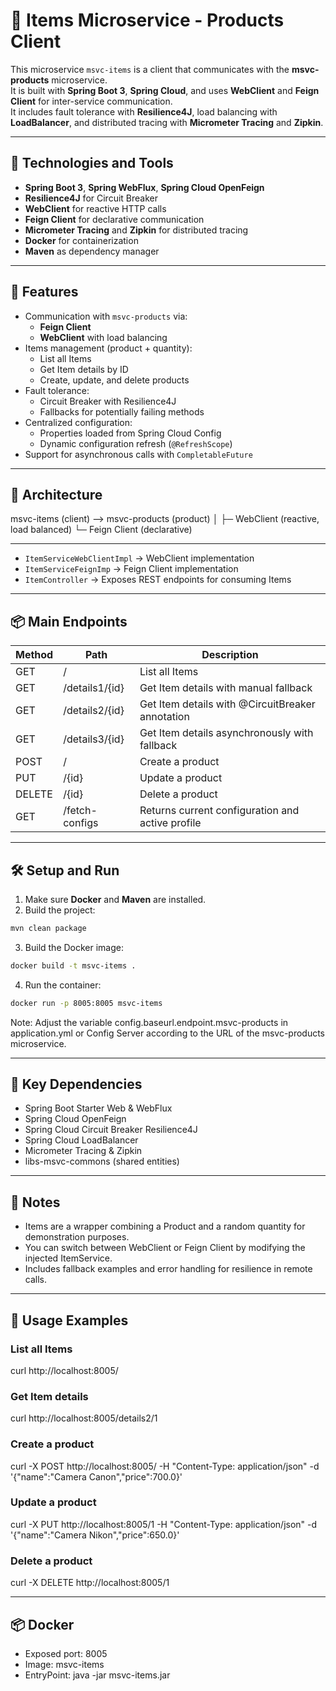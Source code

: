 # 🧩 Items Microservice - Products Client

This microservice `msvc-items` is a client that communicates with the **msvc-products** microservice.  
It is built with **Spring Boot 3**, **Spring Cloud**, and uses **WebClient** and **Feign Client** for inter-service communication.  
It includes fault tolerance with **Resilience4J**, load balancing with **LoadBalancer**, and distributed tracing with **Micrometer Tracing** and **Zipkin**.

---

## 🚀 Technologies and Tools

- **Spring Boot 3**, **Spring WebFlux**, **Spring Cloud OpenFeign**  
- **Resilience4J** for Circuit Breaker  
- **WebClient** for reactive HTTP calls  
- **Feign Client** for declarative communication  
- **Micrometer Tracing** and **Zipkin** for distributed tracing  
- **Docker** for containerization  
- **Maven** as dependency manager

---

## 🧩 Features

- Communication with `msvc-products` via:
  - **Feign Client**
  - **WebClient** with load balancing
- Items management (product + quantity):
  - List all Items
  - Get Item details by ID
  - Create, update, and delete products
- Fault tolerance:
  - Circuit Breaker with Resilience4J
  - Fallbacks for potentially failing methods
- Centralized configuration:
  - Properties loaded from Spring Cloud Config
  - Dynamic configuration refresh (`@RefreshScope`)
- Support for asynchronous calls with `CompletableFuture`

---

## 🧱 Architecture
msvc-items (client) --> msvc-products (product)
│
├─ WebClient (reactive, load balanced)
└─ Feign Client (declarative)

---

- `ItemServiceWebClientImpl` → WebClient implementation  
- `ItemServiceFeignImp` → Feign Client implementation  
- `ItemController` → Exposes REST endpoints for consuming Items  

---

## 📦 Main Endpoints

| Method | Path | Description |
|--------|------|------------|
| GET | / | List all Items |
| GET | /details1/{id} | Get Item details with manual fallback |
| GET | /details2/{id} | Get Item details with @CircuitBreaker annotation |
| GET | /details3/{id} | Get Item details asynchronously with fallback |
| POST | / | Create a product |
| PUT | /{id} | Update a product |
| DELETE | /{id} | Delete a product |
| GET | /fetch-configs | Returns current configuration and active profile |

---

## 🛠 Setup and Run

1. Make sure **Docker** and **Maven** are installed.
2. Build the project:
```bash
mvn clean package
```
3. Build the Docker image:
```bash
docker build -t msvc-items .
```
4. Run the container:
```bash
docker run -p 8005:8005 msvc-items
```
Note: Adjust the variable config.baseurl.endpoint.msvc-products in application.yml or Config Server according to the URL of the msvc-products microservice.

---

## 🔧 Key Dependencies
- Spring Boot Starter Web & WebFlux
- Spring Cloud OpenFeign
- Spring Cloud Circuit Breaker Resilience4J
- Spring Cloud LoadBalancer
- Micrometer Tracing & Zipkin
- libs-msvc-commons (shared entities)
---
## 📌 Notes
- Items are a wrapper combining a Product and a random quantity for demonstration purposes.
- You can switch between WebClient or Feign Client by modifying the injected ItemService.
- Includes fallback examples and error handling for resilience in remote calls.
---
## 🧪 Usage Examples
### List all Items
curl http://localhost:8005/
### Get Item details
curl http://localhost:8005/details2/1
### Create a product
curl -X POST http://localhost:8005/ -H "Content-Type: application/json" -d '{"name":"Camera Canon","price":700.0}'
### Update a product
curl -X PUT http://localhost:8005/1 -H "Content-Type: application/json" -d '{"name":"Camera Nikon","price":650.0}'
### Delete a product
curl -X DELETE http://localhost:8005/1

---
## 📦 Docker

- Exposed port: 8005
- Image: msvc-items
- EntryPoint: java -jar msvc-items.jar

